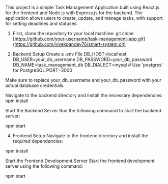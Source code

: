 This project is a simple Task Management Application built using React.js for the frontend and Node.js with Express.js for the backend. The application allows users to create, update, and manage tasks, with support for setting deadlines and statuses.

1) First, clone the repository to your local machine:
git clone [https://github.com/your-username/task-management-app.git](https://github.com/vivekpandey76/smart-system.git)

2. Backend Setup
Create a .env File
DB_HOST=localhost
DB_USER=your_db_username
DB_PASSWORD=your_db_password
DB_NAME=task_management_db
DB_DIALECT=mysql   # Use 'postgres' for PostgreSQL
PORT=3000

Make sure to replace your_db_username and your_db_password with your actual database credentials.

Navigate to the backend directory and install the necessary dependencies:
npm install

Start the Backend Server
Run the following command to start the backend server:

npm start

4. Frontend Setup
Navigate to the frontend directory and install the required dependencies:

npm install

Start the Frontend Development Server
Start the frontend development server using the following command:

npm start



